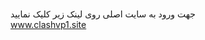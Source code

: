 <br>جهت ورود به سایت اصلی روی لینک زیر کلیک نمایید<br>
<a  target="_blank" href="https://clashvp1.site/"> www.clashvp1.site </a>
